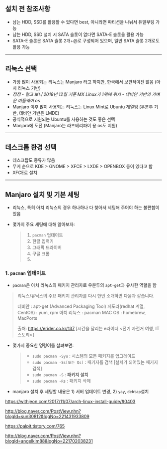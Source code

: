 ## 설치 전 참조사항

- 남는 HDD, SSD를 활용할 수 있다면 best, 아니라면 파티션을 나눠서 듀얼부팅 가능
- 남는 HDD, SSD 설치 시 SATA 슬롯이 없다면 SATA-E 슬롯을 활용 가능 
- SATA-E 슬롯은 SATA 슬롯 2개+@로 구성되어 있으며, 일반 SATA 슬롯 2개로도 활용 가능

___

## 리눅스 선택

- 가장 많이 사용되는 리눅스는 Manjaro 라고 하지만, 한국에서 보편적이진 않음 (아치 리눅스 기반)
- *정정 - 알고 보니 2019년 12월 기준 MX Linux가 1위에 위치 - 데비안 기반의 가벼운 미들웨어 os*
- Manjaro 이후 많이 사용되는 리눅스는 Linux Mint로 Ubuntu 계열임 (우분투 기반, 데비안 기반은 LMDE)
- 공식적으로 지원되는 Ubuntu를 사용하는 것도 좋은 선택
- Manjaro에 도전 (Manjaro는 라즈베리파이 용 os도 지원)

___

## 데스크톱 환경 선택

- 데스크탑도 종류가 많음
- 무게 순으로 KDE > GNOME > XFCE > LXDE > OPENBOX 등이 있다고 함
- XFCE로 설치

___
## Manjaro 설치 및 기본 세팅
- 리눅스, 특히 아치 리눅스의 경우 하나하나 다 찾아서 세팅해 주어야 하는 불편함이 있음

- 몇가지 주요 세팅에 대해 알아보자:

  > 1. `pacman` 업데이트
  > 2. 한글 입력기
  > 3. 그래픽 드라이버
  > 4. 구글 크롬
  > 5. 

### 1. `pacman` 업데이트
- `pacman`은 아치 리눅스의 패키지 관리자로 우분투의 `apt-get`과 유사한 역할을 함

> 리눅스/유닉스의 주요 패키지 관리자를 다시 한번 소개하면 다음과 같습니다.
>
> 데비안 : apt-get (Advanced Packaging Tool)
> 페도라(redhat 계열, CentOS) : yum, rpm
> 아치 리눅스 : pacman
> MAC OS : homebrew, MacPorts
>
> 출처: https://erider.co.kr/137 [시간을 달리는 e라이더 <전기 자전거 여행, IT 스토리>]

- 몇가지 중요한 명령어를 살펴보면:

  > - `sudo pacman -Syu` : 시스템의 모든 패키지를 업그레이드
  > - `sudo pacman -Ss[또는 Qs]` : 패키지를 검색 [설치가 되어있는 패키지 검색]
  > - `sudo pacman -S` : **패키지 설치**
  > - `sudo pacman -Rs` : 패키지 삭제

- manjaro 설치 후 세팅할 내용은 1) 서버 업데이트 변경, 2) `yay`, `debtap`설치





https://withjeon.com/2017/11/07/arch-linux-install-guide/#0403

http://blog.naver.com/PostView.nhn?blogId=sun30812&logNo=221431933809

 https://palpit.tistory.com/765 

 http://blog.naver.com/PostView.nhn?blogId=angelkim88&logNo=221702038231 
